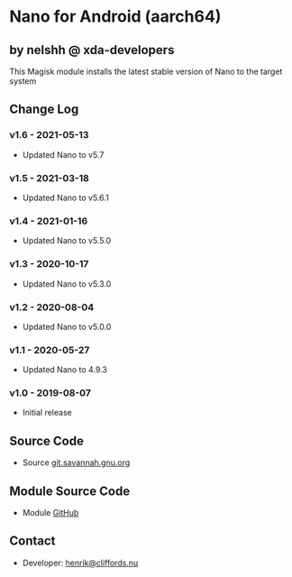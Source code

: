 # Nano for Android (aarch64)

## by nelshh @ xda-developers

This Magisk module installs the latest stable version of Nano to the target system

## Change Log

### v1.6 - 2021-05-13
* Updated Nano to v5.7

### v1.5 - 2021-03-18
* Updated Nano to v5.6.1

### v1.4 - 2021-01-16
* Updated Nano to v5.5.0

### v1.3 - 2020-10-17
* Updated Nano to v5.3.0

### v1.2 - 2020-08-04
* Updated Nano to v5.0.0

### v1.1 - 2020-05-27
* Updated Nano to 4.9.3

### v1.0 - 2019-08-07
* Initial release

## Source Code
* Source [git.savannah.gnu.org](http://git.savannah.gnu.org/cgit/nano.git)

## Module Source Code
* Module [GitHub](https://github.com/henriknelson/nano-magisk-module)

## Contact
* Developer: [henrik@cliffords.nu](mailto:henrik@cliffords.nu)
